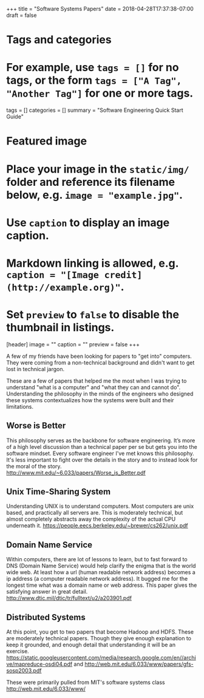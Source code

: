 +++
title = "Software Systems Papers"
date = 2018-04-28T17:37:38-07:00
draft = false

# Tags and categories
# For example, use `tags = []` for no tags, or the form `tags = ["A Tag", "Another Tag"]` for one or more tags.
tags = []
categories = []
summary = "Software Engineering Quick Start Guide"
# Featured image
# Place your image in the `static/img/` folder and reference its filename below, e.g. `image = "example.jpg"`.
# Use `caption` to display an image caption.
#   Markdown linking is allowed, e.g. `caption = "[Image credit](http://example.org)"`.
# Set `preview` to `false` to disable the thumbnail in listings.
[header]
image = ""
caption = ""
preview = false
+++

A few of my friends have been looking for papers to "get into" computers. They were coming from a non-technical background and didn't want to get lost in technical jargon.

These are a few of papers that helped me the most when I was trying to understand "what is a computer" and "what they can and cannot do". Understanding the philosophy in the minds of the engineers who designed these systems contextualizes how the systems were built and their limitations.

## Worse is Better
This philosophy serves as the backbone for software engineering. It’s more of a high level discussion than a technical paper per se but gets you into the software mindset. Every software engineer I've met knows this philosophy. It's less important to fight over the details in the story and to instead look for the moral of the story.
http://www.mit.edu/~6.033/papers/Worse_is_Better.pdf


## Unix Time-Sharing System
Understanding UNIX is to understand computers. Most computers are unix based, and practically all servers are.  This is moderately technical, but almost completely abstracts away the complexity of the actual CPU underneath it.
https://people.eecs.berkeley.edu/~brewer/cs262/unix.pdf

## Domain Name Service
Within computers, there are lot of lessons to learn, but to fast forward to DNS (Domain Name Service) would help clarify the enigma that is the world wide web. At least how a url (human readable network address) becomes a ip address (a computer readable network address). It bugged me for the longest time what was a domain name or web address. This paper gives the satisfying answer in great detail.
http://www.dtic.mil/dtic/tr/fulltext/u2/a203901.pdf


## Distributed Systems
At this point, you get to two papers that become Hadoop and HDFS. These are moderately technical papers. Though they give enough explanation to keep it grounded, and enough detail that understanding it will be an exercise. https://static.googleusercontent.com/media/research.google.com/en//archive/mapreduce-osdi04.pdf and http://web.mit.edu/6.033/www/papers/gfs-sosp2003.pdf


These were primarily pulled from MIT's software systems class http://web.mit.edu/6.033/www/

